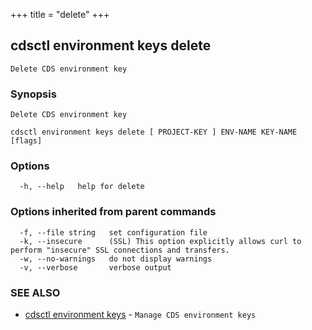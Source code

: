 +++
title = "delete"
+++
## cdsctl environment keys delete

`Delete CDS environment key`

### Synopsis

`Delete CDS environment key`

```
cdsctl environment keys delete [ PROJECT-KEY ] ENV-NAME KEY-NAME [flags]
```

### Options

```
  -h, --help   help for delete
```

### Options inherited from parent commands

```
  -f, --file string   set configuration file
  -k, --insecure      (SSL) This option explicitly allows curl to perform "insecure" SSL connections and transfers.
  -w, --no-warnings   do not display warnings
  -v, --verbose       verbose output
```

### SEE ALSO

* [cdsctl environment keys](/manual/components/cdsctl/environment/keys/)	 - `Manage CDS environment keys`

